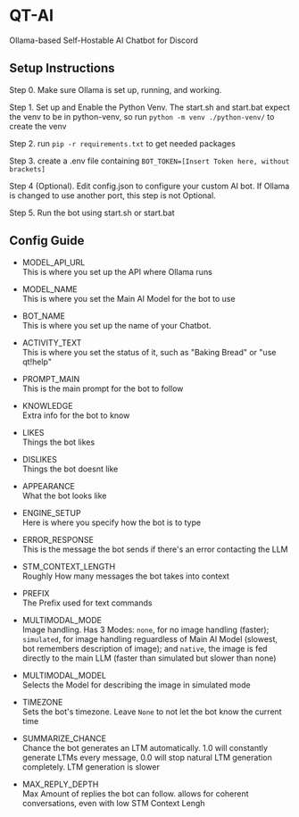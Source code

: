 # QT-AI
Ollama-based Self-Hostable AI Chatbot for Discord

## Setup Instructions

Step 0. Make sure Ollama is set up, running, and working.

Step 1. Set up and Enable the Python Venv. The start.sh and start.bat expect the venv to be in python-venv, so run `python -m venv ./python-venv/` to create the venv

Step 2. run `pip -r requirements.txt` to get needed packages

Step 3. create a .env file containing `BOT_TOKEN=[Insert Token here, without brackets]`

Step 4 (Optional). Edit config.json to configure your custom AI bot. If Ollama is changed to use another port, this step is not Optional.

Step 5. Run the bot using start.sh or start.bat

## Config Guide
* MODEL_API_URL<br>
This is where you set up the API where Ollama runs

* MODEL_NAME<br>
This is where you set the Main AI Model for the bot to use

* BOT_NAME<br>
This is where you set up the name of your Chatbot.

* ACTIVITY_TEXT<br>
This is where you set the status of it, such as "Baking Bread" or "use qt!help"

* PROMPT_MAIN<br>
This is the main prompt for the bot to follow

* KNOWLEDGE<br>
Extra info for the bot to know

* LIKES<br>
Things the bot likes

* DISLIKES<br>
Things the bot doesnt like

* APPEARANCE<br>
What the bot looks like

* ENGINE_SETUP<br>
Here is where you specify how the bot is to type

* ERROR_RESPONSE<br>
This is the message the bot sends if there's an error contacting the LLM

* STM_CONTEXT_LENGTH<br>
Roughly How many messages the bot takes into context 

* PREFIX<br>
The Prefix used for text commands

* MULTIMODAL_MODE<br>
Image handling. Has 3 Modes: `none`, for no image handling (faster); `simulated`, for image handling reguardless of Main AI Model (slowest, bot remembers description of image); and `native`, the image is fed directly to the main LLM (faster than simulated but slower than none)

* MULTIMODAL_MODEL<br>
Selects the Model for describing the image in simulated mode

* TIMEZONE<br>
Sets the bot's timezone. Leave `None` to not let the bot know the current time

* SUMMARIZE_CHANCE<br>
Chance the bot generates an LTM automatically. 1.0 will constantly generate LTMs every message, 0.0 will stop natural LTM generation completely. LTM generation is slower

* MAX_REPLY_DEPTH<br>
Max Amount of replies the bot can follow. allows for coherent conversations, even with low STM Context Lengh
